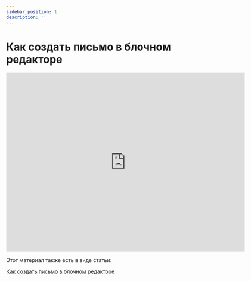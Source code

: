```yaml
---
sidebar_position: 1
description: ''
---
```


# Как создать письмо в блочном редакторе

<iframe
    width="640"
    height="480"
    src="https://www.youtube.com/embed/xfVN-E_USLo"
    frameborder="0"
    allow="autoplay; encrypted-media"
    allowfullscreen
>
</iframe>

Этот материал также есть в виде статьи:

[Как создать письмо в блочном редакторе](/docs/email-campaigns/create-your-campaign/drag-and-drop-editor.md)
